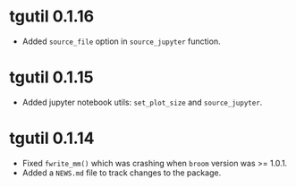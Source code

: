 # tgutil 0.1.16

* Added `source_file` option in `source_jupyter` function. 

# tgutil 0.1.15 

* Added jupyter notebook utils: `set_plot_size` and `source_jupyter`.

# tgutil 0.1.14

* Fixed `fwrite_mm()` which was crashing when `broom` version was >= 1.0.1.
* Added a `NEWS.md` file to track changes to the package.

